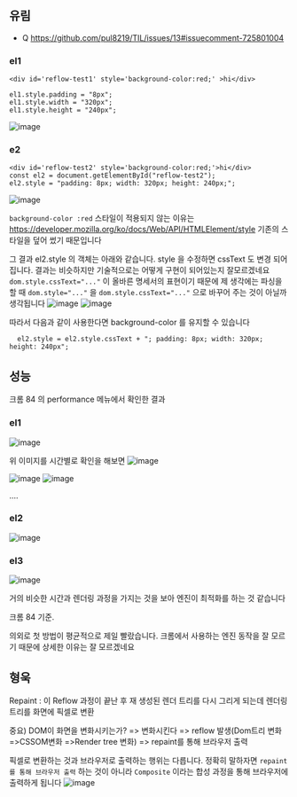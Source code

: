 ## 유림
- Q https://github.com/pul8219/TIL/issues/13#issuecomment-725801004
### el1
```
<div id='reflow-test1' style='background-color:red;' >hi</div>

el1.style.padding = "8px";
el1.style.width = "320px";
el1.style.height = "240px";
```
![image](https://user-images.githubusercontent.com/31977543/99208779-d85ebe00-2804-11eb-985e-3f4b797753a4.png)

### e2
```
<div id='reflow-test2' style='background-color:red;'>hi</div>
const el2 = document.getElementById("reflow-test2");
el2.style = "padding: 8px; width: 320px; height: 240px;";
```
![image](https://user-images.githubusercontent.com/31977543/99209251-13adbc80-2806-11eb-8c96-3c99f54dd166.png)

`background-color :red` 스타일이 적용되지 않는 이유는 https://developer.mozilla.org/ko/docs/Web/API/HTMLElement/style
기존의 스타일을 덮어 썼기 때문입니다 

그 결과 el2.style 의 객체는 아래와 같습니다. style 을 수정하면 cssText 도 변경 되어 집니다. 
결과는 비슷하지만 기술적으로는 어떻게 구현이 되어있는지 잘모르겠네요
 `dom.style.cssText="..."` 이 올바른 명세서의 표현이기 때문에 
제 생각에는 파싱을 할 때 `dom.style="..."` 을 `dom.style.cssText="..."` 으로 바꾸어 주는 것이 아닐까 생각됩니다
![image](https://user-images.githubusercontent.com/31977543/99211392-8ff6ce80-280b-11eb-86c9-4982048f7eef.png)
![image](https://user-images.githubusercontent.com/31977543/99211427-a3099e80-280b-11eb-8e84-9f6ed7e57bba.png)


따라서 다음과 같이 사용한다면 background-color 를 유지할 수 있습니다
```
  el2.style = el2.style.cssText + "; padding: 8px; width: 320px; height: 240px";
```


## 성능
크롬 84 의 performance 메뉴에서 확인한 결과

### el1

![image](https://user-images.githubusercontent.com/31977543/99210163-6ee0ae80-2808-11eb-8ba0-b024d44bceb5.png)

위 이미지를 시간별로 확인을 해보면 
![image](https://user-images.githubusercontent.com/31977543/99210244-ae0eff80-2808-11eb-9c4b-696e326146dd.png)

![image](https://user-images.githubusercontent.com/31977543/99210266-b9fac180-2808-11eb-845f-5eba9489fa8a.png)
![image](https://user-images.githubusercontent.com/31977543/99210282-c121cf80-2808-11eb-93aa-2e21676a5654.png)

.... 

### el2 

![image](https://user-images.githubusercontent.com/31977543/99209491-a0587a80-2806-11eb-9e07-aa06f7d933b8.png)


### el3 
![image](https://user-images.githubusercontent.com/31977543/99211987-2081de80-280d-11eb-8de0-123804c8bff1.png)


거의 비슷한 시간과 렌더링 과정을 가지는 것을 보아 
 엔진이 최적화를 하는 것 같습니다 

크롬 84 기준. 

의외로 첫 방법이 평균적으로 제일 빨랐습니다. 
크롬에서 사용하는 엔진 동작을 잘 모르기 때문에 상세한 이유는 잘 모르겠네요

## 형욱
Repaint : 이 Reflow 과정이 끝난 후 재 생성된 렌더 트리를 다시 그리게 되는데 렌더링 트리를 화면에 픽셀로 변환

중요) DOM이 화면을 변화시키는가? => 변화시킨다 => reflow 발생(Dom트리 변화=>CSSOM변화 =>Render tree 변화) => repaint를 통해 브라우저 출력

픽셀로 변환하는 것과 브라우저로 출력하는 행위는 다릅니다. 
정확히 말하자면 `repaint를 통해 브라우저 출력` 하는 것이 아니라
`Composite` 이라는 합성 과정을 통해 브라우저에 출력하게 됩니다 
![image](https://user-images.githubusercontent.com/31977543/99213029-e36b1b80-280f-11eb-90a8-cce6be725516.png)


